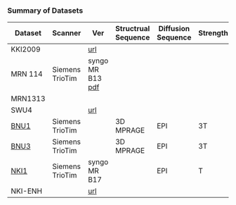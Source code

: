### Summary of Datasets

| Dataset | Scanner | Ver |Structrual Sequence | Diffusion Sequence | Strength | B value(s) | N-Dir | N-B0s | N-Avg | N-Chan |
|---------|---------|-----|--------------------|--------------------|----------|------------|-------|-------|-------|--------|
| KKI2009 |  | [url](http://www.ncbi.nlm.nih.gov/pmc/articles/PMC3020263/) | 
| MRN 114 | Siemens TrioTim | syngo MR B13 [pdf](./) |
| MRN1313 |         |     |                    |                    |          |            |       |       |       |        |
| SWU4    | | [url](http://fcon_1000.projects.nitrc.org/indi/CoRR/html/swu_4.html) |
| [BNU1]((http://fcon_1000.projects.nitrc.org/indi/CoRR/html/_static/scan_parameters/BNU_1_scantable.pdf))    | Siemens TrioTim | |    3D MPRAGE   |      EPI           | 3T       |  1000      | 30    | 1     | 1     | 12     |
| [BNU3](http://fcon_1000.projects.nitrc.org/indi/CoRR/html/_static/scan_parameters/BNU_3_scantable.pdf)    | Siemens TrioTim | |    3D MPRAGE   |      EPI           | 3T       |  1000      | 64    | 1     | 1     | 12     |
| [NKI1](http://fcon_1000.projects.nitrc.org/indi/CoRR/html/_static/scan_parameters/nki/nki_DTI.pdf)    | Siemens TrioTim | syngo MR B17 |   |      EPI           |  T       |  1500      | 137   |
| NKI-ENH | | [url](http://fcon_1000.projects.nitrc.org/indi/enhanced/mri_protocol.html) |
